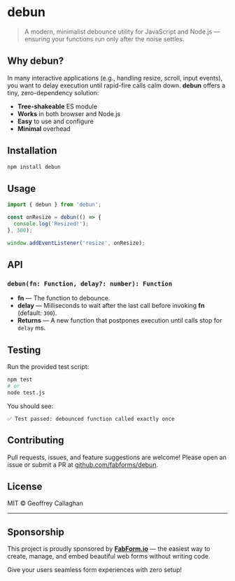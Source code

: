 # debun

> A modern, minimalist debounce utility for JavaScript and Node.js — ensuring your functions run only after the noise settles.

## Why debun?

In many interactive applications (e.g., handling resize, scroll, input events), you want to delay execution until rapid-fire calls calm down. **debun** offers a tiny, zero-dependency solution:

- **Tree-shakeable** ES module  
- **Works** in both browser and Node.js  
- **Easy** to use and configure  
- **Minimal** overhead

## Installation

```bash
npm install debun
````

## Usage

```js
import { debun } from 'debun';

const onResize = debun(() => {
  console.log('Resized!');
}, 300);

window.addEventListener('resize', onResize);
```

## API

### `debun(fn: Function, delay?: number): Function`

* **fn** — The function to debounce.
* **delay** — Milliseconds to wait after the last call before invoking **fn** (default: `300`).
* **Returns** — A new function that postpones execution until calls stop for `delay` ms.

## Testing

Run the provided test script:

```bash
npm test
# or
node test.js
```

You should see:

```
✅ Test passed: debounced function called exactly once
```

## Contributing

Pull requests, issues, and feature suggestions are welcome! Please open an issue or submit a PR at [github.com/fabforms/debun](https://github.com/fabforms/debun).

## License

MIT © Geoffrey Callaghan

---

## Sponsorship

This project is proudly sponsored by **[FabForm.io](https://fabform.io)** — the easiest way to create, manage, and embed beautiful web forms without writing code.

Give your users seamless form experiences with zero setup!

